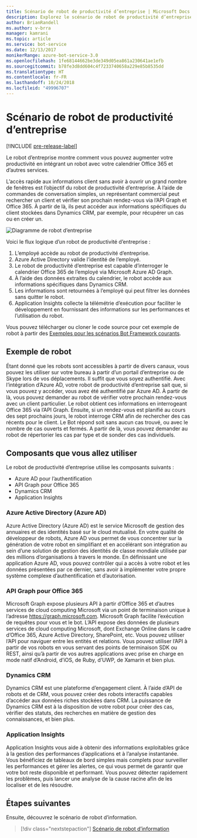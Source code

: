 ```yaml
---
title: Scénario de robot de productivité d’entreprise | Microsoft Docs
description: Explorez le scénario de robot de productivité d’entreprise avec Bot Framework.
author: BrianRandell
ms.author: v-brra
manager: kamrani
ms.topic: article
ms.service: bot-service
ms.date: 12/13/2017
monikerRange: azure-bot-service-3.0
ms.openlocfilehash: 1fe68144662be3de349d05ea861a230641ae1efb
ms.sourcegitcommit: b78fe3d8dd604c4f7233740658a229e85b8535dd
ms.translationtype: HT
ms.contentlocale: fr-FR
ms.lasthandoff: 10/24/2018
ms.locfileid: "49996707"
---
```

# <a name="enterprise-productivity-bot-scenario"></a>Scénario de robot de productivité d’entreprise

[!INCLUDE [pre-release-label](includes/pre-release-label-v3.md)]

Le robot d’entreprise montre comment vous pouvez augmenter votre productivité en intégrant un robot avec votre calendrier Office 365 et d’autres services.

L’accès rapide aux informations client sans avoir à ouvrir un grand nombre de fenêtres est l’objectif du robot de productivité d’entreprise. À l’aide de commandes de conversation simples, un représentant commercial peut rechercher un client et vérifier son prochain rendez-vous via l’API Graph et Office 365. À partir de là, ils peut accéder aux informations spécifiques du client stockées dans Dynamics CRM, par exemple, pour récupérer un cas ou en créer un.

![Diagramme de robot d’entreprise](~/media/scenarios/bot-service-scenario-enterprise-bot.png)

Voici le flux logique d’un robot de productivité d’entreprise :

1. L’employé accède au robot de productivité d’entreprise.
2. Azure Active Directory valide l’identité de l’employé.
3. Le robot de productivité d’entreprise est capable d’interroger le calendrier Office 365 de l’employé via Microsoft Azure AD Graph.
4. À l’aide des données extraites du calendrier, le robot accède aux informations spécifiques dans Dynamics CRM.
5. Les informations sont retournées à l’employé qui peut filtrer les données sans quitter le robot.
6. Application Insights collecte la télémétrie d’exécution pour faciliter le développement en fournissant des informations sur les performances et l’utilisation du robot.

Vous pouvez télécharger ou cloner le code source pour cet exemple de robot à partir des [Exemples pour les scénarios Bot Framework courants](https://aka.ms/bot/scenarios).

## <a name="sample-bot"></a>Exemple de robot
Étant donné que les robots sont accessibles à partir de divers canaux, vous pouvez les utiliser sur votre bureau à partir d’un portail d’entreprise ou de Skype lors de vos déplacements. Il suffit que vous soyez authentifié. Avec l’intégration d’Azure AD, votre robot de productivité d’entreprise sait que, si vous pouvez y accéder, vous avez été authentifié par Azure AD. À partir de là, vous pouvez demander au robot de vérifier votre prochain rendez-vous avec un client particulier. Le robot obtient ces informations en interrogeant Office 365 via l’API Graph. Ensuite, si un rendez-vous est planifié au cours des sept prochains jours, le robot interroge CRM afin de rechercher des cas récents pour le client. Le Bot répond soit sans aucun cas trouvé, ou avec le nombre de cas ouverts et fermés. A partir de là, vous pouvez demander au robot de répertorier les cas par type et de sonder des cas individuels.

## <a name="components-youll-use"></a>Composants que vous allez utiliser
Le robot de productivité d’entreprise utilise les composants suivants :
-   Azure AD pour l’authentification
-   API Graph pour Office 365
-   Dynamics CRM
-   Application Insights

### <a name="azure-active-directory-azure-ad"></a>Azure Active Directory (Azure AD)
Azure Active Directory (Azure AD) est le service Microsoft de gestion des annuaires et des identités basé sur le cloud mutualisé. En votre qualité de développeur de robots, Azure AD vous permet de vous concentrer sur la génération de votre robot en simplifiant et en accélérant son intégration au sein d’une solution de gestion des identités de classe mondiale utilisée par des millions d’organisations à travers le monde. En définissant une application Azure AD, vous pouvez contrôler qui a accès à votre robot et les données présentées par ce dernier, sans avoir à implémenter votre propre système complexe d’authentification et d’autorisation.

### <a name="graph-api-to-office-365"></a>API Graph pour Office 365
Microsoft Graph expose plusieurs API à partir d’Office 365 et d’autres services de cloud computing Microsoft via un point de terminaison unique à l’adresse https://graph.microsoft.com. Microsoft Graph facilite l’exécution de requêtes pour vous et le bot. L’API expose des données de plusieurs services de cloud computing Microsoft, dont Exchange Online dans le cadre d’Office 365, Azure Active Directory, SharePoint, etc. Vous pouvez utiliser l’API pour naviguer entre les entités et relations. Vous pouvez utiliser l’API à partir de vos robots en vous servant des points de terminaison SDK ou REST, ainsi qu’à partir de vos autres applications avec prise en charge en mode natif d’Android, d’iOS, de Ruby, d’UWP, de Xamarin et bien plus.

### <a name="dynamics-crm"></a>Dynamics CRM
Dynamics CRM est une plateforme d’engagement client. À l’aide d’API de robots et de CRM, vous pouvez créer des robots interactifs capables d’accéder aux données riches stockées dans CRM. La puissance de Dynamics CRM est à la disposition de votre robot pour créer des cas, vérifier des statuts, des recherches en matière de gestion des connaissances, et bien plus.

### <a name="application-insights"></a>Application Insights
Application Insights vous aide à obtenir des informations exploitables grâce à la gestion des performances d’applications et à l’analyse instantanée. Vous bénéficiez de tableaux de bord simples mais complets pour surveiller les performances et gérer les alertes, ce qui vous permet de garantir que votre bot reste disponible et performant. Vous pouvez détecter rapidement les problèmes, puis lancer une analyse de la cause racine afin de les localiser et de les résoudre.

## <a name="next-steps"></a>Étapes suivantes
Ensuite, découvrez le scénario de robot d’information.

> [!div class="nextstepaction"]
> [Scénario de robot d’information](bot-service-scenario-informational.md)
